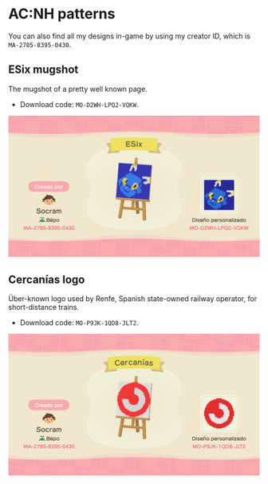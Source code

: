 AC:NH patterns
==============

You can also find all my designs in-game by using my creator ID, which is `MA-2785-8395-0430`.

ESix mugshot
------------

The mugshot of a pretty well known page.

* Download code: `MO-D2WH-LPQ2-VQKW`.

![ESix mugshot](esix.jpg)

Cercanías logo
--------------

Über-known logo used by Renfe, Spanish state-owned railway operator, for short-distance trains.

* Download code: `MO-P9JK-1QD8-JLT2`.

![Cercanías logo](cercanias.jpg)

